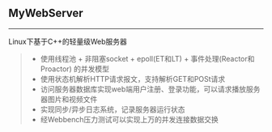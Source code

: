 ## MyWebServer

---

Linux下基于C++的轻量级Web服务器

> * 使用线程池 + 非阻塞socket + epoll(ET和LT) + 事件处理(Reactor和Proactor) 的并发模型
> * 使用状态机解析HTTP请求报文，支持解析GET和POSt请求
> * 访问服务器数据库实现web端用户注册、登录功能，可以请求播放服务器图片和视频文件
> * 实现同步/异步日志系统，记录服务器运行状态
> * 经Webbench压力测试可以实现上万的并发连接数据交换




